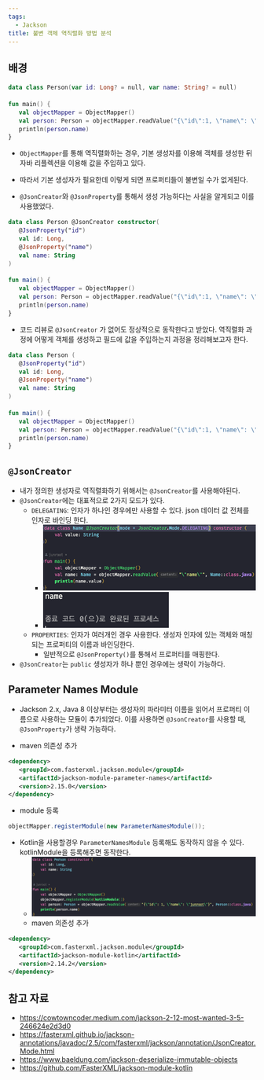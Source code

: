 ```yaml
---
tags:
  - Jackson
title: 불변 객체 역직렬화 방법 분석
---
```



## 배경

```kotlin
data class Person(var id: Long? = null, var name: String? = null)

fun main() {  
   val objectMapper = ObjectMapper()  
   val person: Person = objectMapper.readValue("{\"id\":1, \"name\": \"junroot\"}", Person::class.java)  
   println(person.name)  
}
```

- `ObjectMapper`를 통해 역직렬화하는 경우, 기본 생성자를 이용해 객체를 생성한 뒤 자바 리플렉션을 이용해 값을 주입하고 있다.
- 따라서 기본 생성자가 필요한데 이렇게 되면 프로퍼티들이 불변일 수가 없게된다.

- `@JsonCreator`와 `@JsonProperty`를 통해서 생성 가능하다는 사실을 알게되고 이를 사용했었다.

```kotlin
data class Person @JsonCreator constructor(  
   @JsonProperty("id")  
   val id: Long,  
   @JsonProperty("name")  
   val name: String  
)  
  
fun main() {  
   val objectMapper = ObjectMapper()  
   val person: Person = objectMapper.readValue("{\"id\":1, \"name\": \"junroot\"}", Person::class.java)  
   println(person.name)  
}
```

- 코드 리뷰로 `@JsonCreator` 가 없어도 정상적으로 동작한다고 받았다. 역직렬화 과정에 어떻게 객체를 생성하고 필드에 값을 주입하는지 과정을 정리해보고자 한다.

```kotlin
data class Person (  
   @JsonProperty("id")  
   val id: Long,  
   @JsonProperty("name")  
   val name: String  
)  
  
fun main() {  
   val objectMapper = ObjectMapper()  
   val person: Person = objectMapper.readValue("{\"id\":1, \"name\": \"junroot\"}", Person::class.java)  
   println(person.name)  
}
```

## `@JsonCreator`

- 내가 정의한 생성자로 역직렬화하기 위해서는 `@JsonCreator`를 사용해야된다.
- `@JsonCreator`에는 대표적으로 2가지 모드가 있다.
	- `DELEGATING`: 인자가 하나인 경우에만 사용할 수 있다. json 데이터 값 전체를 인자로 바인딩 한다.
		- ![](assets/Pasted%20image%2020230426171417.png)
		- ![](assets/Pasted%20image%2020230426165828.png)
	- `PROPERTIES`: 인자가 여러개인 경우 사용한다. 생성자 인자에 있는 객체와 매칭되는 프로퍼티의 이름과 바인딩한다.
		- 일반적으로 `@JsonProperty()`를 통해서 프로퍼티를 매핑한다.
- `@JsonCreator`는 `public` 생성자가 하나 뿐인 경우에는 생략이 가능하다.

## Parameter Names Module 

- Jackson 2.x, Java 8 이상부터는 생성자의 파라미터 이름을 읽어서 프로퍼티 이름으로 사용하는 모듈이 추가되었다. 이를 사용하면 `@JsonCreator`를 사용할 때, `@JsonProperty`가 생략 가능하다.

- maven 의존성 추가

```xml
<dependency>  
   <groupId>com.fasterxml.jackson.module</groupId>  
   <artifactId>jackson-module-parameter-names</artifactId>  
   <version>2.15.0</version>  
</dependency>
```

- module 등록

```java
objectMapper.registerModule(new ParameterNamesModule());
```

- Kotlin을 사용할경우 `ParameterNamesModule` 등록해도 동작하지 않을 수 있다. kotlinModule을 등록해주면 동작한다.
	- ![](assets/Pasted%20image%2020230426173356.png)
	- maven 의존성 추가

```xml
<dependency>  
   <groupId>com.fasterxml.jackson.module</groupId>  
   <artifactId>jackson-module-kotlin</artifactId>  
   <version>2.14.2</version>  
</dependency>
```

## 참고 자료

- https://cowtowncoder.medium.com/jackson-2-12-most-wanted-3-5-246624e2d3d0
- https://fasterxml.github.io/jackson-annotations/javadoc/2.5/com/fasterxml/jackson/annotation/JsonCreator.Mode.html
- https://www.baeldung.com/jackson-deserialize-immutable-objects
- https://github.com/FasterXML/jackson-module-kotlin
